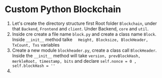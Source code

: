 # Custom Python Blockchain


1. Let's create the directory structure first Root folder `Blockchain`, under that `Backend`, `Frontend` and `client`. 
Under Backend, `core` and `util`. 
2. Inside cre create a file name `block.py` and create a class name `Block`. Inside `__init__` method talke ` 
Height, Blocksize, BlockHeader, TxCount, Txs` variables
3. Create a new module `blockheader.py`, create a class call `BlockHeader`. Inside the `__init__` method will take 
`version, prevBlockHash, merkleRoot, timestamp, bits` and declare `self.nonce = 0 , self.blockHash = ''`
4. 
